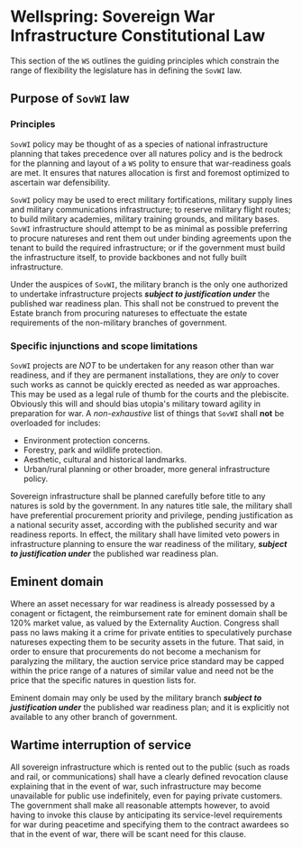 
# Wellspring: Sovereign War Infrastructure Constitutional Law

This section of the `WS` outlines the guiding principles which constrain the range of flexibility the legislature has in defining the `SovWI` law.

## Purpose of `SovWI` law

### Principles

`SovWI` policy may be thought of as a species of national infrastructure planning that takes precedence over all natures policy and is the bedrock for the planning and layout of a `WS` polity to ensure that war-readiness goals are met. It ensures that natures allocation is first and foremost optimized to ascertain war defensibility.

`SovWI` policy may be used to erect military fortifications, military supply lines and military communications infrastructure; to reserve military flight routes; to build military academies, military training grounds, and military bases. `SovWI` infrastructure should attempt to be as minimal as possible preferring to procure natureses and rent them out under binding agreements upon the tenant to build the required infrastructure; or if the government must build the infrastructure itself, to provide backbones and not fully built infrastructure.

Under the auspices of `SovWI`, the military branch is the only one authorized to undertake infrastructure projects ***subject to justification under*** the published war readiness plan. This shall not be construed to prevent the Estate branch from procuring natureses to effectuate the estate requirements of the non-military branches of government.

### Specific injunctions and scope limitations

`SovWI` projects are *NOT* to be undertaken for any reason other than war readiness, and if they are permanent installations, they are *only* to cover such works as cannot be quickly erected as needed as war approaches. This may be used as a legal rule of thumb for the courts and the plebiscite. Obviously this will and should bias utopia's military toward agility in preparation for war. A *non-exhaustive* list of things that `SovWI` shall **not** be overloaded for includes:

- Environment protection concerns.
- Forestry, park and wildlife protection.
- Aesthetic, cultural and historical landmarks.
- Urban/rural planning or other broader, more general infrastructure policy.

Sovereign infrastructure shall be planned carefully before title to any natures is sold by the government. In any natures title sale, the military shall have preferential procurement priority and privilege, pending justification as a national security asset, according with the published security and war readiness reports. In effect, the military shall have limited veto powers in infrastructure planning to ensure the war readiness of the military, ***subject to justification under*** the published war readiness plan.

## Eminent domain

Where an asset necessary for war readiness is already possessed by a conagent or fictagent, the reimbursement rate for eminent domain shall be 120% market value, as valued by the Externality Auction. Congress shall pass no laws making it a crime for private entities to speculatively purchase natureses expecting them to be security assets in the future. That said, in order to ensure that procurements do not become a mechanism for paralyzing the military, the auction service price standard may be capped within the price range of a natures of similar value and need not be the price that the specific natures in question lists for.

Eminent domain may only be used by the military branch ***subject to justification under*** the published war readiness plan; and it is explicitly not available to any other branch of government.

## Wartime interruption of service

All sovereign infrastructure which is rented out to the public (such as roads and rail, or communications) shall have a clearly defined revocation clause explaining that in the event of war, such infrastructure may become unavailable for public use indefinitely, even for paying private customers. The government shall make all reasonable attempts however, to avoid having to invoke this clause by anticipating its service-level requirements for war during peacetime and specifying them to the contract awardees so that in the event of war, there will be scant need for this clause.
